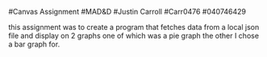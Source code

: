 #Canvas Assignment
#MAD&D
#Justin Carroll 
#Carr0476
#040746429

this assignment was to create a program that fetches data from a local json file and display on 2 graphs 
one of which was a pie graph the other I chose a bar graph for.
